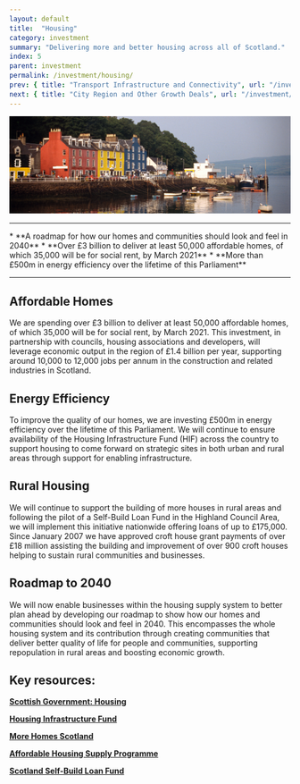 ```yaml
---
layout: default
title:  "Housing"
category: investment
summary: "Delivering more and better housing across all of Scotland."
index: 5
parent: investment
permalink: /investment/housing/
prev: { title: "Transport Infrastructure and Connectivity", url: "/investment/transport-infrastructure/" }
next: { title: "City Region and Other Growth Deals", url: "/investment/city-region-deals/" }
---
```

![Houses by a harbour](/assets/images/pageimages/investment4.jpg)
<br>
<hr>
* **A roadmap for how our homes and communities should look and feel in 2040**
* **Over £3 billion to deliver at least 50,000 affordable homes, of which 35,000 will be for social rent, by March 2021**
* **More than £500m in energy efficiency over the lifetime of this Parliament**

<hr>

## Affordable Homes

We are spending over £3 billion to deliver at least 50,000 affordable homes, of which 35,000 will be for social rent, by March 2021. This investment, in partnership with councils, housing associations and developers, will leverage economic output in the region of £1.4 billion per year, supporting around 10,000 to 12,000 jobs per annum in the construction and related industries in Scotland. 

## Energy Efficiency

To improve the quality of our homes, we are investing £500m in energy efficiency over the lifetime of this Parliament. We will continue to ensure availability of the Housing Infrastructure Fund (HIF) across the country to support housing to come forward on strategic sites in both urban and rural areas through support for enabling infrastructure.

## Rural Housing

We will continue to support the building of more houses in rural areas and following the pilot of a Self-Build Loan Fund in the Highland Council Area, we will implement this initiative nationwide offering loans of up to £175,000.  Since January 2007 we have approved croft house grant payments of over £18 million assisting the building and improvement of over 900 croft houses helping to sustain rural communities and businesses.

## Roadmap to 2040

We will now enable businesses within the housing supply system to better plan ahead by developing our roadmap to show how our homes and communities should look and feel in 2040. This encompasses the whole housing system and its contribution through creating communities that deliver better quality of life for people and communities, supporting repopulation in rural areas and boosting economic growth.  


## Key resources: 

**[Scottish Government: Housing](https://beta.gov.scot/housing/)**

**[Housing Infrastructure Fund](https://beta.gov.scot/policies/more-homes/housing-infrastructure-fund/)**

**[More Homes Scotland](https://beta.gov.scot/publications/more-homes-scotland/)**

**[Affordable Housing Supply Programme](https://beta.gov.scot/policies/more-homes/affordable-housing-supply/)** 

**[Scotland Self-Build Loan Fund](https://www.mygov.scot/self-build-loan-fund/)**
